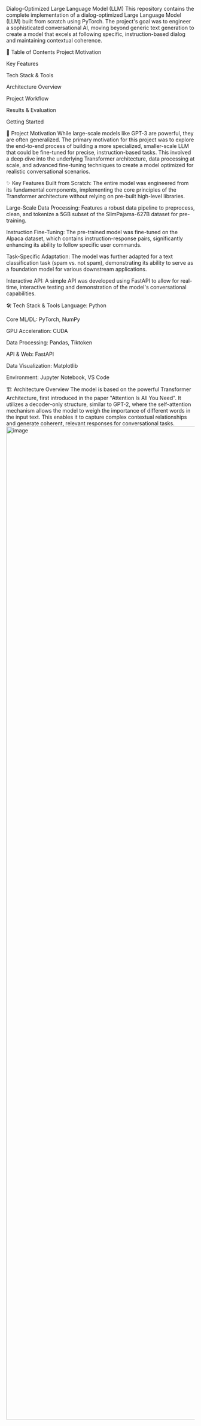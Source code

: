 Dialog-Optimized Large Language Model (LLM)
This repository contains the complete implementation of a dialog-optimized Large Language Model (LLM) built from scratch using PyTorch. The project's goal was to engineer a sophisticated conversational AI, moving beyond generic text generation to create a model that excels at following specific, instruction-based dialog and maintaining contextual coherence.

📜 Table of Contents
Project Motivation

Key Features

Tech Stack & Tools

Architecture Overview

Project Workflow

Results & Evaluation

Getting Started

🎯 Project Motivation
While large-scale models like GPT-3 are powerful, they are often generalized. The primary motivation for this project was to explore the end-to-end process of building a more specialized, smaller-scale LLM that could be fine-tuned for precise, instruction-based tasks. This involved a deep dive into the underlying Transformer architecture, data processing at scale, and advanced fine-tuning techniques to create a model optimized for realistic conversational scenarios.

✨ Key Features
Built from Scratch: The entire model was engineered from its fundamental components, implementing the core principles of the Transformer architecture without relying on pre-built high-level libraries.

Large-Scale Data Processing: Features a robust data pipeline to preprocess, clean, and tokenize a 5GB subset of the SlimPajama-627B dataset for pre-training.

Instruction Fine-Tuning: The pre-trained model was fine-tuned on the Alpaca dataset, which contains instruction-response pairs, significantly enhancing its ability to follow specific user commands.

Task-Specific Adaptation: The model was further adapted for a text classification task (spam vs. not spam), demonstrating its ability to serve as a foundation model for various downstream applications.

Interactive API: A simple API was developed using FastAPI to allow for real-time, interactive testing and demonstration of the model's conversational capabilities.

🛠️ Tech Stack & Tools
Language: Python

Core ML/DL: PyTorch, NumPy

GPU Acceleration: CUDA

Data Processing: Pandas, Tiktoken

API & Web: FastAPI

Data Visualization: Matplotlib

Environment: Jupyter Notebook, VS Code

🏗️ Architecture Overview
The model is based on the powerful Transformer Architecture, first introduced in the paper "Attention Is All You Need". It utilizes a decoder-only structure, similar to GPT-2, where the self-attention mechanism allows the model to weigh the importance of different words in the input text. This enables it to capture complex contextual relationships and generate coherent, relevant responses for conversational tasks.<img width="3999" height="2653" alt="image" src="https://github.com/user-attachments/assets/32f4ae60-c352-40fc-a4e3-73bd0b8cc8e0" />
